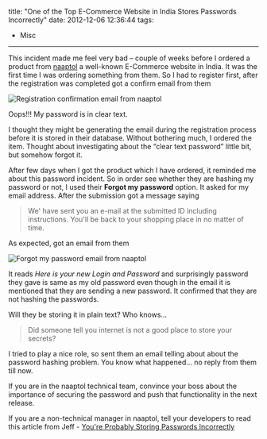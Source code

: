 title: "One of the Top E-Commerce Website in India Stores Passwords Incorrectly"
date: 2012-12-06 12:36:44
tags:
- Misc
---

This incident made me feel very bad – couple of weeks before I ordered a product from [naaptol] a well-known E-Commerce website in India.  It was the first time I was ordering something from them. So I had to register first, after the registration was completed got a confirm email from them

![Registration confirmation email from naaptol](//static.rajeeshcv.com/images/2012/12/20121206105945_naaptolregistration.png)

Oops!!! My password is in clear text.

I thought they might be generating the email during the registration process before it is stored in their database. Without bothering much, I ordered the item. Thought about investigating about the “clear text password” little bit, but somehow forgot it.

After few days when I got the product which I have ordered, it reminded me about this password incident. So in order see whether they are hashing my password or not, I used their **Forgot my password** option. It asked for my email address. After the submission got a message saying

> We' have sent you an e-mail at the submitted ID including instructions. You'll be back to your shopping place in no matter of time.

As expected, got an email from them

![Forgot my password email from naaptol](//static.rajeeshcv.com/images/2012/12/20121206105945_naaptolforgotpassword.png)

It reads *Here is your new Login and Password* and surprisingly password they gave is same as my old password even though in the email it is mentioned that they are sending a new password. It confirmed that they are not hashing the passwords.

Will they be storing it in plain text? Who knows…

> Did someone tell you internet is not a good place to store your secrets?

I tried to play a nice role, so sent them an email telling about about the password hashing problem. You know what happened… no reply from them till now.

If you are in the naaptol technical team, convince your boss about the importance of securing the password and push that functionality in the next release.

If you are a non-technical manager in naaptol, tell your developers to read this article from Jeff - [You're Probably Storing Passwords Incorrectly](http://www.codinghorror.com/blog/2007/09/youre-probably-storing-passwords-incorrectly.html)

[naaptol]: http://www.naaptol.com/
